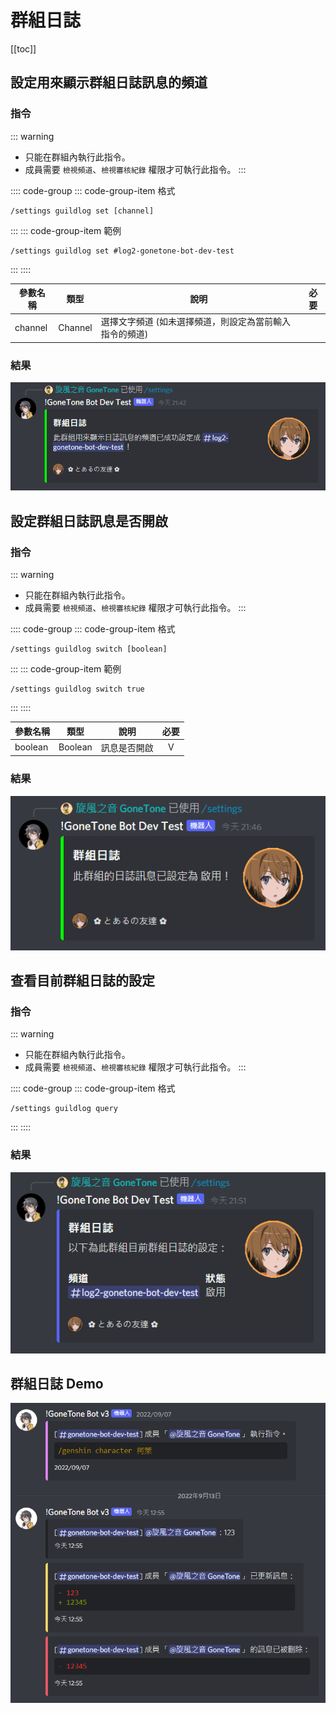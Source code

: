 # 群組日誌

[[toc]]

## 設定用來顯示群組日誌訊息的頻道

### 指令

::: warning
- 只能在群組內執行此指令。
- 成員需要 `檢視頻道`、`檢視審核紀錄` 權限才可執行此指令。
:::

:::: code-group
::: code-group-item 格式
```text:no-line-numbers
/settings guildlog set [channel]
```
:::
::: code-group-item 範例
```text:no-line-numbers
/settings guildlog set #log2-gonetone-bot-dev-test
```
:::
::::

| 參數名稱    | 類型      | 說明                            | 必要  |
|---------|---------|-------------------------------|:---:|
| channel | Channel | 選擇文字頻道 (如未選擇頻道，則設定為當前輸入指令的頻道) |     |

### 結果

![](../.vuepress/public/settings/guildlog/set.png)

## 設定群組日誌訊息是否開啟

### 指令

::: warning
- 只能在群組內執行此指令。
- 成員需要 `檢視頻道`、`檢視審核紀錄` 權限才可執行此指令。
:::

:::: code-group
::: code-group-item 格式
```text:no-line-numbers
/settings guildlog switch [boolean]
```
:::
::: code-group-item 範例
```text:no-line-numbers
/settings guildlog switch true
```
:::
::::

| 參數名稱    | 類型      | 說明     | 必要  |
|---------|---------|--------|:---:|
| boolean | Boolean | 訊息是否開啟 |  V  |

### 結果

![](../.vuepress/public/settings/guildlog/switch.png)

## 查看目前群組日誌的設定

### 指令

::: warning
- 只能在群組內執行此指令。
- 成員需要 `檢視頻道`、`檢視審核紀錄` 權限才可執行此指令。
:::

:::: code-group
::: code-group-item 格式
```text:no-line-numbers
/settings guildlog query
```
:::
::::

### 結果

![](../.vuepress/public/settings/guildlog/query.png)

## 群組日誌 Demo

![](../.vuepress/public/settings/guildlog/demo.png)

